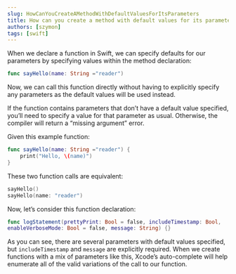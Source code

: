 ```yaml
---
slug: HowCanYouCreateAMethodWithDefaultValuesForItsParameters
title: How can you create a method with default values for its parameters?
authors: [szymon]
tags: [swift]
---
```


When we declare a function in Swift, we can specify defaults for our parameters by specifying values within the method declaration:

```swift
func sayHello(name: String ="reader")
```

Now, we can call this function directly without having to explicitly specify any parameters as the default values will be used instead.

If the function contains parameters that don’t have a default value specified, you’ll need to specify a value for that parameter as usual. Otherwise, the compiler will return a “missing argument” error.

Given this example function:
```swift
func sayHello(name: String ="reader") {
    print("Hello, \(name)")
}
```

These two function calls are equivalent:
```swift
sayHello()
sayHello(name: "reader")
```

Now, let’s consider this function declaration:
```swift
func logStatement(prettyPrint: Bool = false, includeTimestamp: Bool,
enableVerboseMode: Bool = false, message: String) {}
```

As you can see, there are several parameters with default values specified, but `includeTimestamp` and `message` are explicitly required. When we create functions with a mix of parameters like this, Xcode’s auto-complete will help enumerate all of the valid variations of the call to our function.